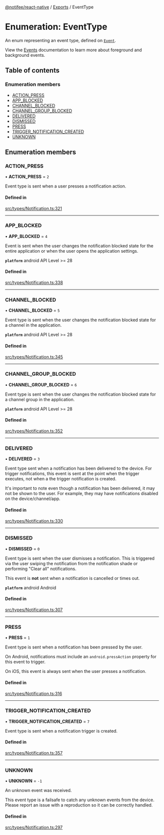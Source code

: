 [@notifee/react-native](../README.md) / [Exports](../modules.md) / EventType

# Enumeration: EventType

An enum representing an event type, defined on [`Event`](/react-native/reference/event).

View the [Events](/react-native/docs/events) documentation to learn more about foreground and
background events.

## Table of contents

### Enumeration members

- [ACTION\_PRESS](EventType.md#action_press)
- [APP\_BLOCKED](EventType.md#app_blocked)
- [CHANNEL\_BLOCKED](EventType.md#channel_blocked)
- [CHANNEL\_GROUP\_BLOCKED](EventType.md#channel_group_blocked)
- [DELIVERED](EventType.md#delivered)
- [DISMISSED](EventType.md#dismissed)
- [PRESS](EventType.md#press)
- [TRIGGER\_NOTIFICATION\_CREATED](EventType.md#trigger_notification_created)
- [UNKNOWN](EventType.md#unknown)

## Enumeration members

### ACTION\_PRESS

• **ACTION\_PRESS** = `2`

Event type is sent when a user presses a notification action.

#### Defined in

[src/types/Notification.ts:321](https://github.com/cabljac/react-native-notifee/blob/4d792c9/src/types/Notification.ts#L321)

___

### APP\_BLOCKED

• **APP\_BLOCKED** = `4`

Event is sent when the user changes the notification blocked state for the entire application or
when the user opens the application settings.

**`platform`** android API Level >= 28

#### Defined in

[src/types/Notification.ts:338](https://github.com/cabljac/react-native-notifee/blob/4d792c9/src/types/Notification.ts#L338)

___

### CHANNEL\_BLOCKED

• **CHANNEL\_BLOCKED** = `5`

Event type is sent when the user changes the notification blocked state for a channel in the application.

**`platform`** android API Level >= 28

#### Defined in

[src/types/Notification.ts:345](https://github.com/cabljac/react-native-notifee/blob/4d792c9/src/types/Notification.ts#L345)

___

### CHANNEL\_GROUP\_BLOCKED

• **CHANNEL\_GROUP\_BLOCKED** = `6`

Event type is sent when the user changes the notification blocked state for a channel group in the application.

**`platform`** android API Level >= 28

#### Defined in

[src/types/Notification.ts:352](https://github.com/cabljac/react-native-notifee/blob/4d792c9/src/types/Notification.ts#L352)

___

### DELIVERED

• **DELIVERED** = `3`

Event type sent when a notification has been delivered to the device. For trigger notifications,
this event is sent at the point when the trigger executes, not when a the trigger notification is created.

It's important to note even though a notification has been delivered, it may not be shown to the
user. For example, they may have notifications disabled on the device/channel/app.

#### Defined in

[src/types/Notification.ts:330](https://github.com/cabljac/react-native-notifee/blob/4d792c9/src/types/Notification.ts#L330)

___

### DISMISSED

• **DISMISSED** = `0`

Event type is sent when the user dismisses a notification. This is triggered via the user swiping
the notification from the notification shade or performing "Clear all" notifications.

This event is **not** sent when a notification is cancelled or times out.

**`platform`** android Android

#### Defined in

[src/types/Notification.ts:307](https://github.com/cabljac/react-native-notifee/blob/4d792c9/src/types/Notification.ts#L307)

___

### PRESS

• **PRESS** = `1`

Event type is sent when a notification has been pressed by the user.

On Android, notifications must include an `android.pressAction` property for this event to trigger.

On iOS, this event is always sent when the user presses a notification.

#### Defined in

[src/types/Notification.ts:316](https://github.com/cabljac/react-native-notifee/blob/4d792c9/src/types/Notification.ts#L316)

___

### TRIGGER\_NOTIFICATION\_CREATED

• **TRIGGER\_NOTIFICATION\_CREATED** = `7`

Event type is sent when a notification trigger is created.

#### Defined in

[src/types/Notification.ts:357](https://github.com/cabljac/react-native-notifee/blob/4d792c9/src/types/Notification.ts#L357)

___

### UNKNOWN

• **UNKNOWN** = `-1`

An unknown event was received.

This event type is a failsafe to catch any unknown events from the device. Please
report an issue with a reproduction so it can be correctly handled.

#### Defined in

[src/types/Notification.ts:297](https://github.com/cabljac/react-native-notifee/blob/4d792c9/src/types/Notification.ts#L297)
